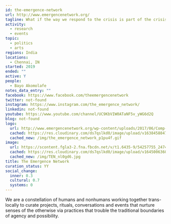 ```yaml
---
id: the-emergence-network
url: http://www.emergencenetwork.org/
tagline: What if the way we respond to the crisis is part of the crisis?
activity:
  - research
  - events
topic:
  - politics
  - arts
regions: India
locations:
  - Chennai, IN
started: 2019
ended: ""
active: Y
people:
  - Bayo Akomolafe
notes_data_entry: ""
facebook: https://www.facebook.com/theemergencenetwork
twitter: not-found
instagram: https://www.instagram.com/the_emergence_network/
linkedin: not-found
youtube: https://www.youtube.com/channel/UC9KbVIW0ATaNF5v_yWG6d2Q
blog: not-found
logo:
  url: http://www.emergencenetwork.org/wp-content/uploads/2017/06/Comp-2_1.gif
  cached: https://res.cloudinary.com/ds7qslkd0/image/upload/v1638458847/Ecosystem%20Mapping/the_emergence_network_p1pu4f.gif
  cached_new: /img/the_emergence_network_p1pu4f.gif
image:
  url: https://scontent.fgla3-2.fna.fbcdn.net/v/t1.6435-9/54257755_2474245265941282_5733198702076493824_n.jpg?_nc_cat=107&ccb=1-5&_nc_sid=730e14&_nc_ohc=JJF_zZEOOIkAX8GvpEO&_nc_ht=scontent.fgla3-2.fna&oh=00_AT9DuWCjH5ziaq_B1Gz_cbjA0Gv6j29ugFHGfgd7VuuoHA&oe=6230F7D6
  cached: https://res.cloudinary.com/ds7qslkd0/image/upload/v1645006360/Ecosystem%20Mapping/TEN_nl0gd6.jpg
  cached_new: /img/TEN_nl0gd6.jpg
title: The Emergence Network
curation_status: YY
social_change:
  inner: 0.3
  cultural: 0.7
  systems: 0
---
```


We are a constellation of humans and nonhumans working together trans-locally to curate projects, rituals, conversations and events that nurture senses of the otherwise via practices that trouble the traditional boundaries of agency and possibility.
